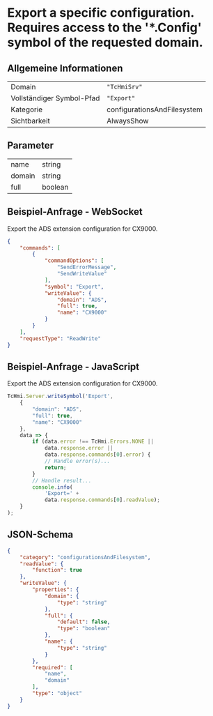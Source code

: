 # Export a specific configuration. Requires access to the '*.Config' symbol of the requested domain.

## Allgemeine Informationen

|  |  |
| - | - |
| Domain | `"TcHmiSrv"` |
| Vollständiger Symbol-Pfad | `"Export"` |
| Kategorie | configurationsAndFilesystem |
| Sichtbarkeit | AlwaysShow |

## Parameter

|  |  |
| - | - |
| name | string |
| domain | string |
| full | boolean |

## Beispiel-Anfrage - WebSocket

Export the ADS extension configuration for CX9000.
```json
{
    "commands": [
        {
            "commandOptions": [
                "SendErrorMessage",
                "SendWriteValue"
            ],
            "symbol": "Export",
            "writeValue": {
                "domain": "ADS",
                "full": true,
                "name": "CX9000"
            }
        }
    ],
    "requestType": "ReadWrite"
}
```

## Beispiel-Anfrage - JavaScript

Export the ADS extension configuration for CX9000.
```javascript
TcHmi.Server.writeSymbol('Export',
    {
        "domain": "ADS",
        "full": true,
        "name": "CX9000"
    },
    data => {
        if (data.error !== TcHmi.Errors.NONE ||
            data.response.error ||
            data.response.commands[0].error) {
            // Handle error(s)...
            return;
        }
        // Handle result...
        console.info(
            'Export=' +
            data.response.commands[0].readValue);
    }
);
```

## JSON-Schema

```json
{
    "category": "configurationsAndFilesystem",
    "readValue": {
        "function": true
    },
    "writeValue": {
        "properties": {
            "domain": {
                "type": "string"
            },
            "full": {
                "default": false,
                "type": "boolean"
            },
            "name": {
                "type": "string"
            }
        },
        "required": [
            "name",
            "domain"
        ],
        "type": "object"
    }
}
```
